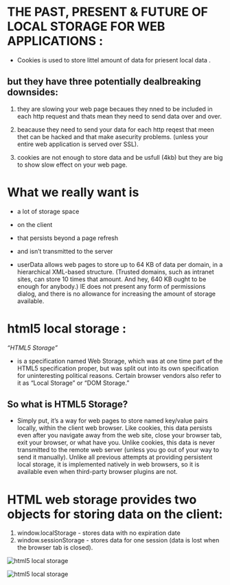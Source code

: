 # THE PAST, PRESENT & FUTURE OF LOCAL STORAGE FOR WEB APPLICATIONS :

* Cookies is used to store littel amount of data for priesent local data .

##  but they have three potentially dealbreaking downsides:
1. they are slowing your web page becaues they nned to be included in each http request and thats mean they need to send data over and over.

2. beacause they need to send your data for each http reqest that meen thet can be hacked and that make asecurity problems.
(unless your entire web application is served over SSL).

3. cookies are not enough to store data and be usfull (4kb) but they are big to show slow effect on your web page.

# What we really want is
* a lot of storage space
* on the client
* that persists beyond a page refresh
* and isn’t transmitted to the server


 * userData allows web pages to store up to 64 KB of data per domain, in a hierarchical XML-based structure. (Trusted domains, such as intranet sites, can store 10 times that amount. And hey, 640 KB ought to be enough for anybody.) IE does not present any form of permissions dialog, and there is no allowance for increasing the amount of storage available.


 # html5 local storage : 
 *“HTML5 Storage”* 
 * is a specification named Web Storage, which was at one time part of the HTML5 specification proper, but was split out into its own specification for uninteresting political reasons. Certain browser vendors also refer to it as “Local Storage” or “DOM Storage.” 

## So what is HTML5 Storage? 

* Simply put, it’s a way for web pages to store named key/value pairs locally, within the client web browser. Like cookies, this data persists even after you navigate away from the web site, close your browser tab, exit your browser, or what have you. Unlike cookies, this data is never transmitted to the remote web server (unless you go out of your way to send it manually). Unlike all previous attempts at providing persistent local storage, it is implemented natively in web browsers, so it is available even when third-party browser plugins are not.

# HTML web storage provides two objects for storing data on the client:

1. window.localStorage - stores data with no expiration date
2. window.sessionStorage - stores data for one session (data is lost when the browser tab is closed).

![html5 local storage](https://theburningmonk.com/wp-content/uploads/2010/12/image42.png)

![html5 local storage](https://theburningmonk.com/wp-content/uploads/2010/12/image42.png)